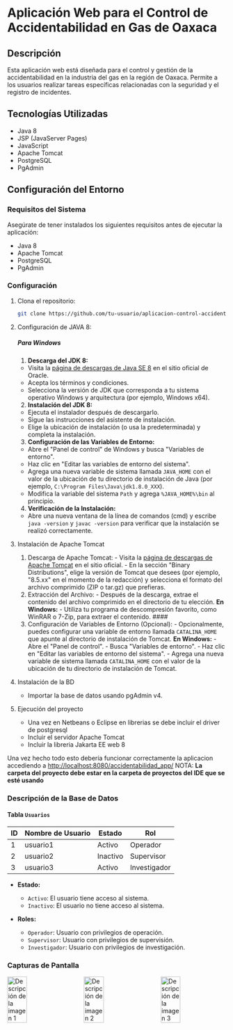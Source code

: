 # Aplicación Web para el Control de Accidentabilidad en Gas de Oaxaca

## Descripción

Esta aplicación web está diseñada para el control y gestión de la accidentabilidad en la industria del gas en la región de Oaxaca. Permite a los usuarios realizar tareas específicas relacionadas con la seguridad y el registro de incidentes.

## Tecnologías Utilizadas

- Java 8
- JSP (JavaServer Pages)
- JavaScript
- Apache Tomcat
- PostgreSQL
- PgAdmin

## Configuración del Entorno

### Requisitos del Sistema

Asegúrate de tener instalados los siguientes requisitos antes de ejecutar la aplicación:

- Java 8
- Apache Tomcat
- PostgreSQL
- PgAdmin

### Configuración
1. Clona el repositorio:

   ```bash
   git clone https://github.com/tu-usuario/aplicacion-control-accidentes.git
   ```

2. Configuración de JAVA 8:
    ##### Para Windows
   1. **Descarga del JDK 8:**
     - Visita la [página de descargas de Java SE 8](https://www.oracle.com/java/technologies/javase/javase-jdk8-downloads.html) en el sitio oficial de Oracle.
    - Acepta los términos y condiciones.
    - Selecciona la versión de JDK que corresponda a tu sistema operativo Windows y arquitectura (por ejemplo, Windows x64).
   2. **Instalación del JDK 8:**
    - Ejecuta el instalador después de descargarlo.
    - Sigue las instrucciones del asistente de instalación.
    - Elige la ubicación de instalación (o usa la predeterminada) y completa la instalación.
   3. **Configuración de las Variables de Entorno:**
    - Abre el "Panel de control" de Windows y busca "Variables de entorno".
    - Haz clic en "Editar las variables de entorno del sistema".
    - Agrega una nueva variable de sistema llamada `JAVA_HOME` con el valor de la ubicación de tu directorio de       instalación de Java (por ejemplo, `C:\Program Files\Java\jdk1.8.0_XXX`).
    - Modifica la variable del sistema `Path` y agrega `%JAVA_HOME%\bin` al principio.
   4. **Verificación de la Instalación:**
    - Abre una nueva ventana de la línea de comandos (cmd) y escribe `java -version` y `javac -version` para verificar que la instalación se realizó correctamente.
3.  Instalación de Apache Tomcat
    1. Descarga de Apache Tomcat: - Visita la [página de descargas de Apache Tomcat](https://tomcat.apache.org/download-80.cgi) en el sitio oficial. - En la sección "Binary Distributions", elige la versión de Tomcat que desees (por ejemplo, "8.5.xx" en el momento de la redacción) y selecciona el formato del archivo comprimido (ZIP o tar.gz) que prefieras.
    2. Extracción del Archivo: - Después de la descarga, extrae el contenido del archivo comprimido en el directorio de tu elección. **En Windows:** - Utiliza tu programa de descompresión favorito, como WinRAR o 7-Zip, para extraer el contenido. #### 
    3. Configuración de Variables de Entorno (Opcional): - Opcionalmente, puedes configurar una variable de entorno llamada `CATALINA_HOME` que apunte al directorio de instalación de Tomcat.   **En Windows:**   - Abre el "Panel de control".   - Busca "Variables de entorno".   - Haz clic en "Editar las variables de entorno del sistema".   - Agrega una nueva variable de sistema llamada `CATALINA_HOME` con el valor de la ubicación de tu directorio de instalación de Tomcat.
4. Instalación de la BD
    - Importar la base de datos usando pgAdmin v4.
5. Ejecución del proyecto
    - Una vez en Netbeans o Eclipse en librerias se debe incluir el driver de postgresql
    - Incluir el servidor Apache Tomcat
    - Incluir la libreria Jakarta EE web 8

Una vez hecho todo esto debería funcionar correctamente la aplicacion accediendo a [http://localhost:8080/accidentabilidad_app/](http://localhost:8080/accidentabilidad_app/) NOTA: **La carpeta del proyecto debe estar en la carpeta de proyectos del IDE que se esté usando**

### Descripción de la Base de Datos

#### Tabla `Usuarios`

| ID | Nombre de Usuario | Estado | Rol           |
|----|-------------------|--------|---------------|
| 1  | usuario1          | Activo | Operador      |
| 2  | usuario2          | Inactivo | Supervisor  |
| 3  | usuario3          | Activo | Investigador  |

- **Estado:**
  - `Activo`: El usuario tiene acceso al sistema.
  - `Inactivo`: El usuario no tiene acceso al sistema.

- **Roles:**
  - `Operador`: Usuario con privilegios de operación.
  - `Supervisor`: Usuario con privilegios de supervisión.
  - `Investigador`: Usuario con privilegios de investigación.

### Capturas de Pantalla

<div style="display:flex; justify-content: space-between;">
  <img src="url_de_la_imagen_1" alt="Descripción de la imagen 1" width="30%">
  <img src="url_de_la_imagen_2" alt="Descripción de la imagen 2" width="30%">
  <img src="url_de_la_imagen_3" alt="Descripción de la imagen 3" width="30%">
</div>


